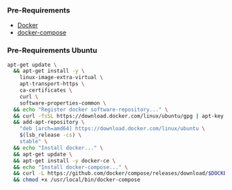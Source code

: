 ### Pre-Requirements

* [Docker](https://docs.docker.com/engine/installation/linux/docker-ce/ubuntu/)
* [docker-compose](https://docs.docker.com/compose/install/)


### Pre-Requirements Ubuntu

```bash
apt-get update \
  && apt-get install -y \
    linux-image-extra-virtual \
    apt-transport-https \
    ca-certificates \
    curl \
    software-properties-common \
  && echo "Register docker software-repository..." \
  && curl -fsSL https://download.docker.com/linux/ubuntu/gpg | apt-key add - \
  && add-apt-repository \
    "deb [arch=amd64] https://download.docker.com/linux/ubuntu \
    $(lsb_release -cs) \
    stable" \
  && echo "Install docker..." \
  && apt-get update \
  && apt-get install -y docker-ce \
  && echo "Install docker-compose..." \
  && curl -L https://github.com/docker/compose/releases/download/$DOCKER_COMPOSE_VERSION/docker-compose-`uname -s`-`uname -m` -o /usr/local/bin/docker-compose \
  && chmod +x /usr/local/bin/docker-compose
```
